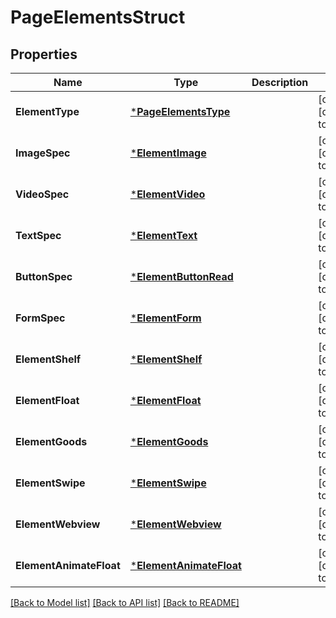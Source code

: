 # PageElementsStruct

## Properties
Name | Type | Description | Notes
------------ | ------------- | ------------- | -------------
**ElementType** | [***PageElementsType**](PageElementsType.md) |  | [optional] [default to null]
**ImageSpec** | [***ElementImage**](element_image.md) |  | [optional] [default to null]
**VideoSpec** | [***ElementVideo**](element_video.md) |  | [optional] [default to null]
**TextSpec** | [***ElementText**](element_text.md) |  | [optional] [default to null]
**ButtonSpec** | [***ElementButtonRead**](element_button_read.md) |  | [optional] [default to null]
**FormSpec** | [***ElementForm**](element_form.md) |  | [optional] [default to null]
**ElementShelf** | [***ElementShelf**](element_shelf.md) |  | [optional] [default to null]
**ElementFloat** | [***ElementFloat**](element_float.md) |  | [optional] [default to null]
**ElementGoods** | [***ElementGoods**](element_goods.md) |  | [optional] [default to null]
**ElementSwipe** | [***ElementSwipe**](element_swipe.md) |  | [optional] [default to null]
**ElementWebview** | [***ElementWebview**](element_webview.md) |  | [optional] [default to null]
**ElementAnimateFloat** | [***ElementAnimateFloat**](element_animate_float.md) |  | [optional] [default to null]

[[Back to Model list]](../README.md#documentation-for-models) [[Back to API list]](../README.md#documentation-for-api-endpoints) [[Back to README]](../README.md)


